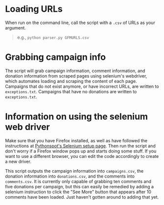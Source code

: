 # Loading URLs
When run on the command line, call the script with a `.csv` of URLs as your
argument.

> e.g., `python parser.py GFMURLS.csv`

# Grabbing campaign info
The script will grab campaign information, comment information, and donation information from scraped pages using selenium's webdriver, which automates
loading and scraping the content of each page. Campaigns that do not exist anymore, or have incorrect URLs, are written to `exceptions.txt`. Campaigns that have no donations are written to `exceptions.txt`. 

# Information on using the selenium web driver
Make sure that you have Firefox installed, as well as have followed the instructions at [Pythonspot's
Selenium setup page](https://pythonspot.com/selenium/). Then run the script and
don't worry if a Firefox window pops up and starts doing some stuff. If you want
to use a different browser, you can edit the code accordingly to create a new driver. 

This script outputs the campaign information into `campaigns.csv`, the donation
information into `donations.csv`, and the comments into `comments.csv`. It is currently only
capable of grabbing ten comments and five donations per campaign, but this can easily be remedied by adding a selenium
instruction to click the "See More" button that appears after 10 comments have been loaded. Just haven't
gotten around to adding that yet.

